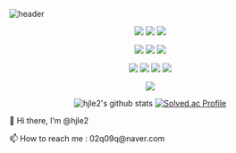 ![header](https://capsule-render.vercel.app/api?type=Waving&color=auto&height=200&section=header&text=Hithere&fontSize=70)

<div align="center">
<p>
  <img src="https://img.shields.io/badge/Spring-6DB33F?style=for-the-badge&logo=spring&logoColor=white"/>
  <img src="https://img.shields.io/badge/SpringBoot-6DB33F?style=for-the-badge&logo=springboot&logoColor=white"/>
  <img src="https://img.shields.io/badge/SpringCloud-FF3300?style=for-the-badge&logo=soundcloud&logoColor=white"/>
<p>
  <img src="https://img.shields.io/badge/Java-FF9E0F?style=for-the-badge&logo=angellist&logoColor=white"/>
  <img src="https://img.shields.io/badge/Python-3776AB?style=for-the-badge&logo=python&logoColor=white"/>
  <img src="https://img.shields.io/badge/CSharp-239120?style=for-the-badge&logo=csharp&logoColor=white"/>
<p>
  <img src="https://img.shields.io/badge/MariaDB-003545?style=for-the-badge&logo=mariadb&logoColor=white"/>
  <img src="https://img.shields.io/badge/MySQL-4479A1?style=for-the-badge&logo=mysql&logoColor=white"/>
  <img src="https://img.shields.io/badge/MongoDB-47A248?style=for-the-badge&logo=mongodb&logoColor=white"/>
  <img src="https://img.shields.io/badge/Firebase-FFCA28?style=for-the-badge&logo=firebase&logoColor=white"/>
<p>
  <img src="https://img.shields.io/badge/Git-F05032?style=for-the-badge&logo=git&logoColor=white"/> 
  

![hjle2's github stats](https://github-readme-stats.vercel.app/api?username=hjle2&show_icons=true)
[![Solved.ac Profile](http://mazassumnida.wtf/api/v2/generate_badge?boj=hihyeon29)](https://solved.ac/hihyeon29/)
</div> 

<!---
hjle2/hjle2 is a ✨ special ✨ repository because its `README.md` (this file) appears on your GitHub profile.
You can click the Preview link to take a look at your changes.
---> 

👋 Hi there, I’m @hjle2 
<p>
📫 How to reach me : 02q09q@naver.com
